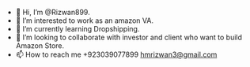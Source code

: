 - 👋 Hi, I’m @Rizwan899.
- 👀 I’m interested to work as an amazon VA.
- 🌱 I’m currently learning Dropshipping.
- 💞️ I’m looking to collaborate with investor and client who want to build Amazon Store.
- 📫 How to reach me +923039077899 hmrizwan3@gmail.com

<!---
Rizwan899/Rizwan899 is a ✨ special ✨ repository because its `README.md` (this file) appears on your GitHub profile.
You can click the Preview link to take a look at your changes.
--->
